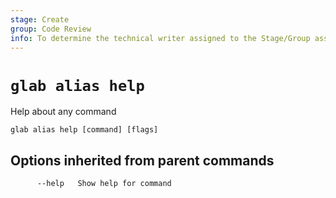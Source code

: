 ```yaml
---
stage: Create
group: Code Review
info: To determine the technical writer assigned to the Stage/Group associated with this page, see https://about.gitlab.com/handbook/product/ux/technical-writing/#assignments
---
```


<!--
This documentation is auto generated by a script.
Please do not edit this file directly, check cmd/gen-docs/docs.go.
-->

# `glab alias help`

Help about any command

```plaintext
glab alias help [command] [flags]
```

## Options inherited from parent commands

```plaintext
      --help   Show help for command
```
